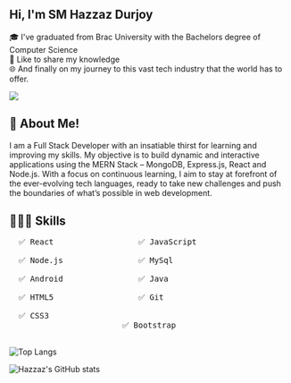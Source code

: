 ## Hi, I'm SM Hazzaz Durjoy

<p>
🎓 I've graduated from Brac University with the Bachelors degree of Computer Science </br>
🎤 Like to share my knowledge </br>
🌐 And finally on my journey to this vast tech industry that the world has to offer.
</p>

![](https://komarev.com/ghpvc/?username=sh-hdurjoy)

## 🚀 About Me!
<p>I am a Full Stack Developer with an insatiable thirst for learning and improving my skills. My objective is to build dynamic and interactive applications using the MERN Stack – MongoDB, Express.js, React and Node.js. With a focus on continuous learning, I aim to stay at forefront of the ever-evolving tech languages, ready to take new challenges and push the boundaries of what’s possible in web development.</p>

## 👨🏽‍💻 Skills
<pre>
  ✅ React                  ✅ JavaScript <br>
  ✅ Node.js                ✅ MySql <br>
  ✅ Android                ✅ Java <br>
  ✅ HTML5                  ✅ Git <br>
  ✅ CSS3 <br>                        ✅ Bootstrap<br>
</pre>

![Top Langs](https://github-readme-stats.vercel.app/api/top-langs/?username=sm-hdurjoy&layout=compact&theme=transparent)

![Hazzaz's GitHub stats](https://github-readme-stats.vercel.app/api?username=sm-hdurjoy&show_icons=true&theme=transparent)


